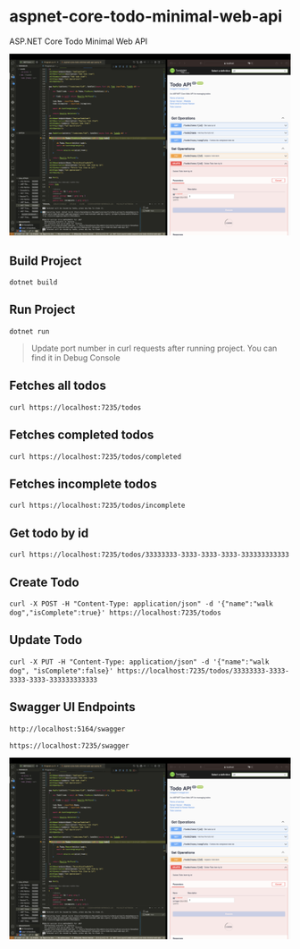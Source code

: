 # aspnet-core-todo-minimal-web-api

ASP.NET Core Todo Minimal Web API

![](/assets/image1.png)

## Build Project

```shell
dotnet build
```

## Run Project

```shell
dotnet run
```

> Update port number in curl requests after running project. You can find it in Debug Console

## Fetches all todos

```shell
curl https://localhost:7235/todos
```

## Fetches completed todos

```shell
curl https://localhost:7235/todos/completed
```

## Fetches incomplete todos

```shell
curl https://localhost:7235/todos/incomplete
```

## Get todo by id

```shell
curl https://localhost:7235/todos/33333333-3333-3333-3333-333333333333
```

## Create Todo

```shell
curl -X POST -H "Content-Type: application/json" -d '{"name":"walk dog","isComplete":true}' https://localhost:7235/todos
```

## Update Todo

```shell
curl -X PUT -H "Content-Type: application/json" -d '{"name":"walk dog", "isComplete":false}' https://localhost:7235/todos/33333333-3333-3333-3333-333333333333
```

## Swagger UI Endpoints

```
http://localhost:5164/swagger
```

```
https://localhost:7235/swagger
```

![](/assets/image1.png)
